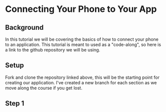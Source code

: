 # Connecting Your Phone to Your App

## Background
In this tutorial we will be covering the basics of how to connect your phone to an application.  This tutorial is meant to used as a "code-along", so here is a link to the github repository we will be using.

## Setup
Fork and clone the repository linked above, this will be the starting point for creating our application. I've created a new branch for each section as we move along the course if you get lost.

## Step 1
